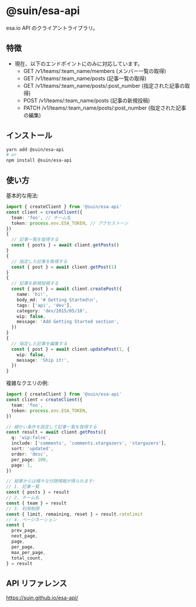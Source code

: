 # @suin/esa-api

esa.io API のクライアントライブラリ。

## 特徴

- 現在、以下のエンドポイントにのみに対応しています。
  - GET /v1/teams/:team_name/members (メンバー一覧の取得)
  - GET /v1/teams/:team_name/posts (記事一覧の取得)
  - GET /v1/teams/:team_name/posts/:post_number (指定された記事の取得)
  - POST /v1/teams/:team_name/posts (記事の新規投稿)
  - PATCH /v1/teams/:team_name/posts/:post_number (指定された記事の編集)

## インストール

```bash
yarn add @suin/esa-api
# or
npm install @suin/esa-api
```

## 使い方

基本的な用法:

```typescript
import { createClient } from '@suin/esa-api'
const client = createClient({
  team: 'foo', // チーム名
  token: process.env.ESA_TOKEN, // アクセストーン
})
{
  // 記事一覧を取得する
  const { posts } = await client.getPosts()
}
{
  // 指定した記事を取得する
  const { post } = await client.getPost(1)
}
{
  // 記事を新規投稿する
  const { post } = await client.createPost({
    name: 'hi!',
    body_md: '# Getting Started\n',
    tags: ['api', 'dev'],
    category: 'dev/2015/05/10',
    wip: false,
    message: 'Add Getting Started section',
  })
}
{
  // 指定した記事を編集する
  const { post } = await client.updatePost(1, {
    wip: false,
    message: 'Ship it!',
  })
}
```

複雑なクエリの例:

```typescript
import { createClient } from '@suin/esa-api'
const client = createClient({
  team: 'foo',
  token: process.env.ESA_TOKEN,
})

// 細かい条件を設定して記事一覧を取得する
const result = await client.getPosts({
  q: 'wip:false',
  include: ['comments', 'comments.stargazers', 'stargazers'],
  sort: 'updated',
  order: 'desc',
  per_page: 100,
  page: 1,
})

// 結果からは様々な付随情報が得られます:
// 1. 記事一覧
const { posts } = result
// 2. チーム名
const { team } = result
// 3. 利用制限
const { limit, remaining, reset } = result.ratelimit
// 4. ページネーション
const {
  prev_page,
  next_page,
  page,
  per_page,
  max_per_page,
  total_count,
} = result
```

## API リファレンス

https://suin.github.io/esa-api/

